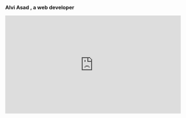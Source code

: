 ### Alvi Asad , a web developer

<iframe width="560" height="315" src="https://youtu.be/PWC7Jy7Y5oo" frameborder="0" allowfullscreen></iframe>

<!--
**alviasad0/alviasad0** is a ✨ _special_ ✨ repository because its `README.md` (this file) appears on your GitHub profile.
![Screenshot (72)](https://github.com/alviasad0/alviasad0/assets/79654387/00246ba7-7ab7-4066-b619-2c14f1d5f711)

Here are some ideas to get you started:

- 🔭 I’m currently working on ...
- 🌱 I’m currently learning ...
- 👯 I’m looking to collaborate on ...
- 🤔 I’m looking for help with ...
- 💬 Ask me about ...
- 📫 How to reach me: ...
- 😄 Pronouns: ...
- ⚡ Fun fact: ...
-->
